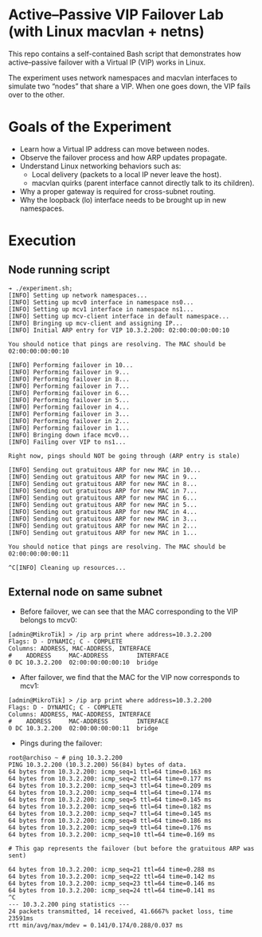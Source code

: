# Active–Passive VIP Failover Lab (with Linux macvlan + netns)

This repo contains a self-contained Bash script that demonstrates how active–passive failover with a Virtual IP (VIP) works in Linux.

The experiment uses network namespaces and macvlan interfaces to simulate two “nodes” that share a VIP. When one goes down, the VIP fails over to the other.

# Goals of the Experiment
- Learn how a Virtual IP address can move between nodes.
- Observe the failover process and how ARP updates propagate.
- Understand Linux networking behaviors such as:
    - Local delivery (packets to a local IP never leave the host).
    - macvlan quirks (parent interface cannot directly talk to its children).
- Why a proper gateway is required for cross-subnet routing.
- Why the loopback (lo) interface needs to be brought up in new namespaces.

# Execution
## Node running script
```
➔ ./experiment.sh; 
[INFO] Setting up network namespaces...
[INFO] Setting up mcv0 interface in namespace ns0...
[INFO] Setting up mcv1 interface in namespace ns1...
[INFO] Setting up mcv-client interface in default namespace...
[INFO] Bringing up mcv-client and assigning IP...
[INFO] Initial ARP entry for VIP 10.3.2.200: 02:00:00:00:00:10

You should notice that pings are resolving. The MAC should be 02:00:00:00:00:10

[INFO] Performing failover in 10...
[INFO] Performing failover in 9...
[INFO] Performing failover in 8...
[INFO] Performing failover in 7...
[INFO] Performing failover in 6...
[INFO] Performing failover in 5...
[INFO] Performing failover in 4...
[INFO] Performing failover in 3...
[INFO] Performing failover in 2...
[INFO] Performing failover in 1...
[INFO] Bringing down iface mcv0...
[INFO] Failing over VIP to ns1...

Right now, pings should NOT be going through (ARP entry is stale)

[INFO] Sending out gratuitous ARP for new MAC in 10...
[INFO] Sending out gratuitous ARP for new MAC in 9...
[INFO] Sending out gratuitous ARP for new MAC in 8...
[INFO] Sending out gratuitous ARP for new MAC in 7...
[INFO] Sending out gratuitous ARP for new MAC in 6...
[INFO] Sending out gratuitous ARP for new MAC in 5...
[INFO] Sending out gratuitous ARP for new MAC in 4...
[INFO] Sending out gratuitous ARP for new MAC in 3...
[INFO] Sending out gratuitous ARP for new MAC in 2...
[INFO] Sending out gratuitous ARP for new MAC in 1...

You should notice that pings are resolving. The MAC should be 02:00:00:00:00:11

^C[INFO] Cleaning up resources...
```

## External node on same subnet
- Before failover, we can see that the MAC corresponding to the VIP belongs to mcv0:
```
[admin@MikroTik] > /ip arp print where address=10.3.2.200
Flags: D - DYNAMIC; C - COMPLETE
Columns: ADDRESS, MAC-ADDRESS, INTERFACE
#    ADDRESS     MAC-ADDRESS        INTERFACE
0 DC 10.3.2.200  02:00:00:00:00:10  bridge   
```

- After failover, we find that the MAC for the VIP now corresponds to mcv1:
```
[admin@MikroTik] > /ip arp print where address=10.3.2.200
Flags: D - DYNAMIC; C - COMPLETE
Columns: ADDRESS, MAC-ADDRESS, INTERFACE
#    ADDRESS     MAC-ADDRESS        INTERFACE
0 DC 10.3.2.200  02:00:00:00:00:11  bridge   
```

- Pings during the failover:
```
root@archiso ~ # ping 10.3.2.200
PING 10.3.2.200 (10.3.2.200) 56(84) bytes of data.
64 bytes from 10.3.2.200: icmp_seq=1 ttl=64 time=0.163 ms
64 bytes from 10.3.2.200: icmp_seq=2 ttl=64 time=0.177 ms
64 bytes from 10.3.2.200: icmp_seq=3 ttl=64 time=0.209 ms
64 bytes from 10.3.2.200: icmp_seq=4 ttl=64 time=0.174 ms
64 bytes from 10.3.2.200: icmp_seq=5 ttl=64 time=0.145 ms
64 bytes from 10.3.2.200: icmp_seq=6 ttl=64 time=0.182 ms
64 bytes from 10.3.2.200: icmp_seq=7 ttl=64 time=0.145 ms
64 bytes from 10.3.2.200: icmp_seq=8 ttl=64 time=0.186 ms
64 bytes from 10.3.2.200: icmp_seq=9 ttl=64 time=0.176 ms
64 bytes from 10.3.2.200: icmp_seq=10 ttl=64 time=0.169 ms

# This gap represents the failover (but before the gratuitous ARP was sent)

64 bytes from 10.3.2.200: icmp_seq=21 ttl=64 time=0.288 ms
64 bytes from 10.3.2.200: icmp_seq=22 ttl=64 time=0.142 ms
64 bytes from 10.3.2.200: icmp_seq=23 ttl=64 time=0.146 ms
64 bytes from 10.3.2.200: icmp_seq=24 ttl=64 time=0.141 ms
^C
--- 10.3.2.200 ping statistics ---
24 packets transmitted, 14 received, 41.6667% packet loss, time 23591ms
rtt min/avg/max/mdev = 0.141/0.174/0.288/0.037 ms
```